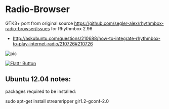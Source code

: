 Radio-Browser
=============

GTK3+ port from original source https://github.com/segler-alex/rhythmbox-radio-browser/issues
for Rhythmbox 2.96


 - http://askubuntu.com/questions/210688/how-to-integrate-rhythmbox-to-play-internet-radio/210726#210726

![pic](http://i.stack.imgur.com/txTPz.png)

[![Flattr Button](http://api.flattr.com/button/button-static-50x60.png "Flattr This!")](https://flattr.com/thing/1237090/fossfreedomradio-browser-on-GitHub "Rhythmbox Radio Browser")


Ubuntu 12.04 notes:
-------------------

packages required to be installed:

   sudo apt-get install streamripper gir1.2-gconf-2.0


